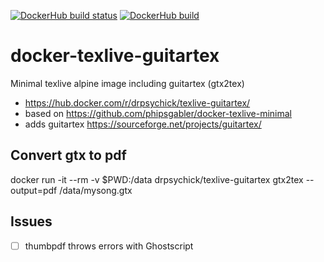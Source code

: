 [![DockerHub build status](https://img.shields.io/docker/build/drpsychick/texlive-guitartex.svg)](https://img.shields.io/docker/build/drpsychick/texlive-guitartex.svg) [![DockerHub build](https://img.shields.io/docker/automated/drpsychick/texlive-guitartex.svg)](https://img.shields.io/docker/automated/drpsychick/texlive-guitartex.svg)

# docker-texlive-guitartex 
Minimal texlive alpine image including guitartex (gtx2tex)

* https://hub.docker.com/r/drpsychick/texlive-guitartex/
* based on https://github.com/phipsgabler/docker-texlive-minimal
* adds guitartex https://sourceforge.net/projects/guitartex/

## Convert gtx to pdf
docker run -it --rm -v $PWD:/data drpsychick/texlive-guitartex gtx2tex --output=pdf /data/mysong.gtx

## Issues
* [ ] thumbpdf throws errors with Ghostscript
